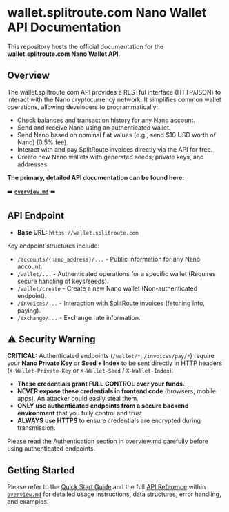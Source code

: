 # wallet.splitroute.com Nano Wallet API Documentation

This repository hosts the official documentation for the **wallet.splitroute.com Nano Wallet API**.

## Overview

The wallet.splitroute.com API provides a RESTful interface (HTTP/JSON) to interact with the Nano cryptocurrency network. It simplifies common wallet operations, allowing developers to programmatically:

*   Check balances and transaction history for any Nano account.
*   Send and receive Nano using an authenticated wallet.
*   Send Nano based on nominal fiat values (e.g., send $10 USD worth of Nano) (0.5% fee).
*   Interact with and pay SplitRoute invoices directly via the API for free.
*   Create new Nano wallets with generated seeds, private keys, and addresses.

**The primary, detailed API documentation can be found here:**

➡️ **[`overview.md`](./overview.md)** ⬅️

## API Endpoint

*   **Base URL:** `https://wallet.splitroute.com`

Key endpoint structures include:

*   `/accounts/{nano_address}/...` - Public information for any Nano account.
*   `/wallet/...` - Authenticated operations for a specific wallet (Requires secure handling of keys/seeds).
*   `/wallet/create` - Create a new Nano wallet (Non-authenticated endpoint).
*   `/invoices/...` - Interaction with SplitRoute invoices (fetching info, paying).
*   `/exchange/...` - Exchange rate information.

## ⚠️ Security Warning

**CRITICAL:** Authenticated endpoints (`/wallet/*`, `/invoices/pay/*`) require your **Nano Private Key** or **Seed + Index** to be sent directly in HTTP headers (`X-Wallet-Private-Key` or `X-Wallet-Seed` / `X-Wallet-Index`).

*   **These credentials grant FULL CONTROL over your funds.**
*   **NEVER expose these credentials in frontend code** (browsers, mobile apps). An attacker could easily steal them.
*   **ONLY use authenticated endpoints from a secure backend environment** that you fully control and trust.
*   **ALWAYS use HTTPS** to ensure credentials are encrypted during transmission.

Please read the [Authentication section in overview.md](./overview.md#authentication-critical-read) carefully before using authenticated endpoints.

## Getting Started

Please refer to the [Quick Start Guide](./overview.md#quick-start-for-developers) and the full [API Reference](./overview.md#api-reference) within [`overview.md`](./overview.md) for detailed usage instructions, data structures, error handling, and examples.